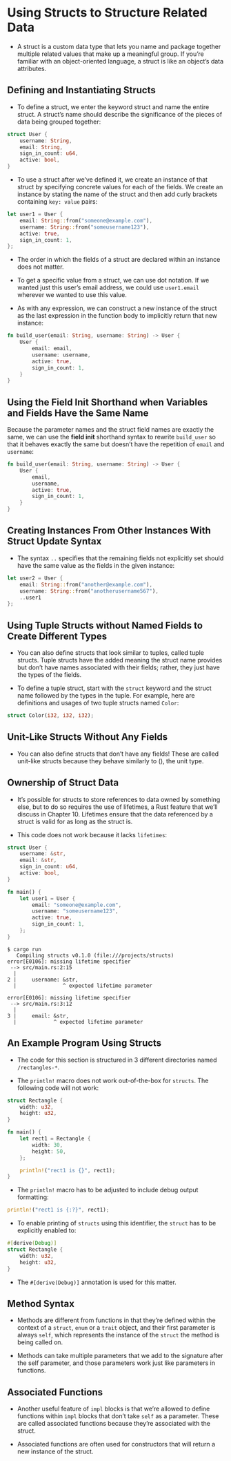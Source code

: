 # Using Structs to Structure Related Data

- A struct is a custom data type that lets you name and package together multiple related values that make up a meaningful group. If you’re familiar with an object-oriented language, a struct is like an object’s data attributes.

## Defining and Instantiating Structs

- To define a struct, we enter the keyword struct and name the entire struct. A struct’s name should describe the significance of the pieces of data being grouped together:

```rust
struct User {
    username: String,
    email: String,
    sign_in_count: u64,
    active: bool,
}
```

- To use a struct after we’ve defined it, we create an instance of that struct by specifying concrete values for each of the fields. We create an instance by stating the name of the struct and then add curly brackets containing `key: value` pairs:

```rust
let user1 = User {
    email: String::from("someone@example.com"),
    username: String::from("someusername123"),
    active: true,
    sign_in_count: 1,
};
```

- The order in which the fields of a struct are declared within an instance does not matter.

- To get a specific value from a struct, we can use dot notation. If we wanted just this user’s email address, we could use `user1.email` wherever we wanted to use this value.

- As with any expression, we can construct a new instance of the struct as the last expression in the function body to implicitly return that new instance:

```rust
fn build_user(email: String, username: String) -> User {
    User {
        email: email,
        username: username,
        active: true,
        sign_in_count: 1,
    }
}
```

## Using the Field Init Shorthand when Variables and Fields Have the Same Name

Because the parameter names and the struct field names are exactly the same, we can use the __field init__ shorthand syntax to rewrite `build_user` so that it behaves exactly the same but doesn’t have the repetition of `email` and `username`:

```rust
fn build_user(email: String, username: String) -> User {
    User {
        email,
        username,
        active: true,
        sign_in_count: 1,
    }
}
```

## Creating Instances From Other Instances With Struct Update Syntax

- The syntax `..` specifies that the remaining fields not explicitly set should have the same value as the fields in the given instance:

```rust
let user2 = User {
    email: String::from("another@example.com"),
    username: String::from("anotherusername567"),
    ..user1
};
```

## Using Tuple Structs without Named Fields to Create Different Types

- You can also define structs that look similar to tuples, called tuple structs. Tuple structs have the added meaning the struct name provides but don’t have names associated with their fields; rather, they just have the types of the fields.

- To define a tuple struct, start with the `struct` keyword and the struct name followed by the types in the tuple. For example, here are definitions and usages of two tuple structs named `Color`:

```rust
struct Color(i32, i32, i32);
```

## Unit-Like Structs Without Any Fields

- You can also define structs that don’t have any fields! These are called unit-like structs because they behave similarly to (), the unit type.

## Ownership of Struct Data

- It’s possible for structs to store references to data owned by something else, but to do so requires the use of lifetimes, a Rust feature that we’ll discuss in Chapter 10. Lifetimes ensure that the data referenced by a struct is valid for as long as the struct is.

- This code does not work because it lacks `lifetimes`:

```rust
struct User {
    username: &str,
    email: &str,
    sign_in_count: u64,
    active: bool,
}

fn main() {
    let user1 = User {
        email: "someone@example.com",
        username: "someusername123",
        active: true,
        sign_in_count: 1,
    };
}
```

```text
$ cargo run
   Compiling structs v0.1.0 (file:///projects/structs)
error[E0106]: missing lifetime specifier
 --> src/main.rs:2:15
  |
2 |     username: &str,
  |               ^ expected lifetime parameter

error[E0106]: missing lifetime specifier
 --> src/main.rs:3:12
  |
3 |     email: &str,
  |            ^ expected lifetime parameter
```

## An Example Program Using Structs

- The code for this section is structured in 3 different directories named `/rectangles-*`. 

- The `println!` macro does not work out-of-the-box for `structs`. The following code will not work:

```rust
struct Rectangle {
    width: u32,
    height: u32,
}

fn main() {
    let rect1 = Rectangle {
        width: 30,
        height: 50,
    };

    println!("rect1 is {}", rect1);
}
```

- The `println!` macro has to be adjusted to include debug output formatting:

```rust
println!("rect1 is {:?}", rect1);
```

- To enable printing of `structs` using this identifier, the `struct` has to be explicitly enabled to:

```rust
#[derive(Debug)]
struct Rectangle {
    width: u32,
    height: u32,
}
```

- The `#[derive(Debug)]` annotation is used for this matter.

## Method Syntax

- Methods are different from functions in that they’re defined within the context of a `struct`, `enum` or a `trait` object, and their first parameter is always `self`, which represents the instance of the `struct` the method is being called on.

- Methods can take multiple parameters that we add to the signature after the self parameter, and those parameters work just like parameters in functions.

## Associated Functions

- Another useful feature of `impl` blocks is that we’re allowed to define functions within `impl` blocks that don’t take `self` as a parameter. These are called associated functions because they’re associated with the struct.

- Associated functions are often used for constructors that will return a new instance of the struct.
